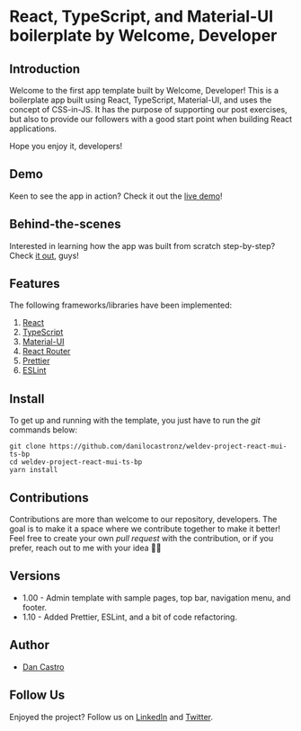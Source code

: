 # React, TypeScript, and Material-UI boilerplate by Welcome, Developer

## Introduction

Welcome to the first app template built by Welcome, Developer! This is a boilerplate app built using React, TypeScript, Material-UI, and uses the concept of CSS-in-JS. It has the purpose of supporting our post exercises, but also to provide our followers with a good start point when building React applications.

Hope you enjoy it, developers!

## Demo

Keen to see the app in action? Check it out the [live demo](https://weldev-react-mui-ts.vercel.app/)!

## Behind-the-scenes
Interested in learning how the app was built from scratch step-by-step? Check [it out](https://www.welcomedeveloper.com/react-typescript-material-design), guys!

## Features

The following frameworks/libraries have been implemented:

1. [React](https://reactjs.org/)
2. [TypeScript](https://www.typescriptlang.org/)
3. [Material-UI](https://material-ui.com/)
4. [React Router](https://reactrouter.com/)
5. [Prettier](https://prettier.io/es)
6. [ESLint](https://eslint.org/)

## Install

To get up and running with the template, you just have to run the _git_ commands below:

```
git clone https://github.com/danilocastronz/weldev-project-react-mui-ts-bp
cd weldev-project-react-mui-ts-bp
yarn install
```

## Contributions

Contributions are more than welcome to our repository, developers. The goal is to make it a space where we contribute together to make it better! Feel free to create your own _pull request_ with the contribution, or if you prefer, reach out to me with your idea 🙋‍♂️

## Versions

- 1.00 - Admin template with sample pages, top bar, navigation menu, and footer.
- 1.10 - Added Prettier, ESLint, and a bit of code refactoring.

## Author

- [Dan Castro](https://github.com/danilocastronz)

## Follow Us

Enjoyed the project? Follow us on [LinkedIn](https://www.linkedin.com/company/welcome-developer) and [Twitter](https://twitter.com/welcomedevnz).
